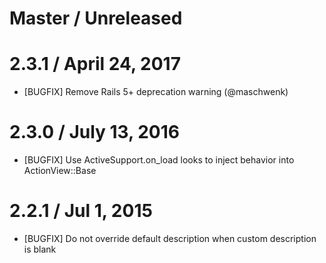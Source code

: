 # Master / Unreleased



# 2.3.1 / April 24, 2017

* [BUGFIX] Remove Rails 5+ deprecation warning (@maschwenk)

# 2.3.0 / July 13, 2016

* [BUGFIX] Use ActiveSupport.on_load looks to inject behavior into ActionView::Base

# 2.2.1 / Jul 1, 2015

* [BUGFIX] Do not override default description when custom description is blank
